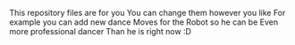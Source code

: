This repository files are for you
You can change them however you like 
For example you can add new dance
Moves for the Robot so he can be
Even more professional dancer
Than he is right now :D
